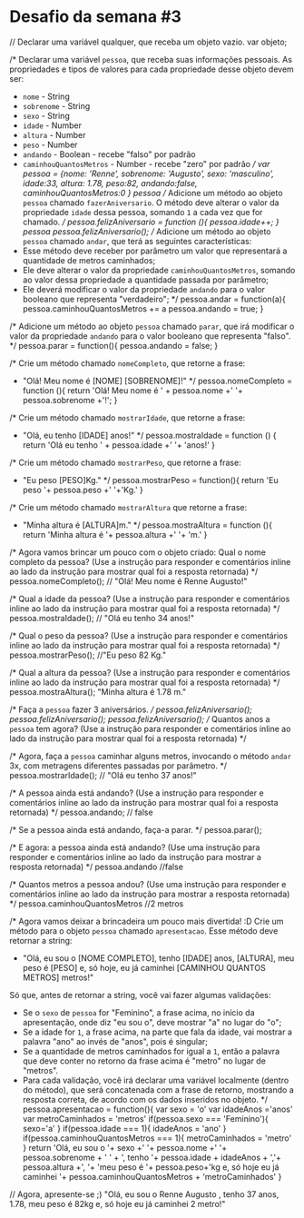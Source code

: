 # Desafio da semana #3

// Declarar uma variável qualquer, que receba um objeto vazio.
var objeto;

/*
Declarar uma variável `pessoa`, que receba suas informações pessoais.
As propriedades e tipos de valores para cada propriedade desse objeto devem ser:
- `nome` - String
- `sobrenome` - String
- `sexo` - String
- `idade` - Number
- `altura` - Number
- `peso` - Number
- `andando` - Boolean - recebe "falso" por padrão
- `caminhouQuantosMetros` - Number - recebe "zero" por padrão
*/
var pessoa = {nome: 'Renne', sobrenome: 'Augusto', sexo: 'masculino', idade:33,
altura: 1.78, peso:82, andando:false, caminhouQuantosMetros:0
}
pessoa
/*
Adicione um método ao objeto `pessoa` chamado `fazerAniversario`. O método deve
alterar o valor da propriedade `idade` dessa pessoa, somando `1` a cada vez que
for chamado.
*/
pessoa.felizAniversario = function (){
    pessoa.idade++;
}
pessoa
pessoa.felizAniversario();
/*
Adicione um método ao objeto `pessoa` chamado `andar`, que terá as seguintes
características:
- Esse método deve receber por parâmetro um valor que representará a quantidade
de metros caminhados;
- Ele deve alterar o valor da propriedade `caminhouQuantosMetros`, somando ao
valor dessa propriedade a quantidade passada por parâmetro;
- Ele deverá modificar o valor da propriedade `andando` para o valor
booleano que representa "verdadeiro";
*/
pessoa.andar = function(a){
     pessoa.caminhouQuantosMetros += a
        pessoa.andando = true;
}

/*
Adicione um método ao objeto `pessoa` chamado `parar`, que irá modificar o valor
da propriedade `andando` para o valor booleano que representa "falso".
*/
pessoa.parar = function(){
    pessoa.andando = false;
}

/*
Crie um método chamado `nomeCompleto`, que retorne a frase:
- "Olá! Meu nome é [NOME] [SOBRENOME]!"
*/
pessoa.nomeCompleto = function (){
    return 'Olá! Meu nome é ' + pessoa.nome +' '+ pessoa.sobrenome +'!';
}

/*
Crie um método chamado `mostrarIdade`, que retorne a frase:
- "Olá, eu tenho [IDADE] anos!"
*/
pessoa.mostraIdade = function () {
    return 'Olá eu tenho ' + pessoa.idade +' '+ 'anos!'
}

/*
Crie um método chamado `mostrarPeso`, que retorne a frase:
- "Eu peso [PESO]Kg."
*/
pessoa.mostrarPeso = function(){
    return 'Eu peso '+ pessoa.peso +' '+'Kg.'
}

/*
Crie um método chamado `mostrarAltura` que retorne a frase:
- "Minha altura é [ALTURA]m."
*/
pessoa.mostraAltura = function (){
    return 'Minha altura é '+ pessoa.altura +' '+ 'm.'
}

/*
Agora vamos brincar um pouco com o objeto criado:
Qual o nome completo da pessoa? (Use a instrução para responder e comentários
inline ao lado da instrução para mostrar qual foi a resposta retornada)
*/
pessoa.nomeCompleto(); // "Olá! Meu nome é Renne Augusto!"

/*
Qual a idade da pessoa? (Use a instrução para responder e comentários
inline ao lado da instrução para mostrar qual foi a resposta retornada)
*/
pessoa.mostraIdade(); // "Olá eu tenho 34 anos!"

/*
Qual o peso da pessoa? (Use a instrução para responder e comentários
inline ao lado da instrução para mostrar qual foi a resposta retornada)
*/
pessoa.mostrarPeso(); //"Eu peso 82 Kg."

/*
Qual a altura da pessoa? (Use a instrução para responder e comentários
inline ao lado da instrução para mostrar qual foi a resposta retornada)
*/
pessoa.mostraAltura(); "Minha altura é 1.78 m."

/*
Faça a `pessoa` fazer 3 aniversários.
*/
pessoa.felizAniversario();
pessoa.felizAniversario();
pessoa.felizAniversario();
/*
Quantos anos a `pessoa` tem agora? (Use a instrução para responder e
comentários inline ao lado da instrução para mostrar qual foi a resposta
retornada)
*/


/*
Agora, faça a `pessoa` caminhar alguns metros, invocando o método `andar` 3x,
com metragens diferentes passadas por parâmetro.
*/
pessoa.mostrarIdade(); // "Olá eu tenho 37 anos!"

/*
A pessoa ainda está andando? (Use a instrução para responder e comentários
inline ao lado da instrução para mostrar qual foi a resposta retornada)
*/
pessoa.andando; // false

/*
Se a pessoa ainda está andando, faça-a parar.
*/
pessoa.parar();

/*
E agora: a pessoa ainda está andando? (Use uma instrução para responder e
comentários inline ao lado da instrução para mostrar a resposta retornada)
*/
pessoa.andando //false

/*
Quantos metros a pessoa andou? (Use uma instrução para responder e comentários
inline ao lado da instrução para mostrar a resposta retornada)
*/
pessoa.caminhouQuantosMetros //2 metros

/*
Agora vamos deixar a brincadeira um pouco mais divertida! :D
Crie um método para o objeto `pessoa` chamado `apresentacao`. Esse método deve
retornar a string:
- "Olá, eu sou o [NOME COMPLETO], tenho [IDADE] anos, [ALTURA], meu peso é [PESO] e, só hoje, eu já caminhei [CAMINHOU QUANTOS METROS] metros!"

Só que, antes de retornar a string, você vai fazer algumas validações:
- Se o `sexo` de `pessoa` for "Feminino", a frase acima, no início da
apresentação, onde diz "eu sou o", deve mostrar "a" no lugar do "o";
- Se a idade for `1`, a frase acima, na parte que fala da idade, vai mostrar a
palavra "ano" ao invés de "anos", pois é singular;
- Se a quantidade de metros caminhados for igual a `1`, então a palavra que
deve conter no retorno da frase acima é "metro" no lugar de "metros".
- Para cada validação, você irá declarar uma variável localmente (dentro do
método), que será concatenada com a frase de retorno, mostrando a resposta
correta, de acordo com os dados inseridos no objeto.
*/
pessoa.apresentacao = function(){
    var sexo = 'o'
    var idadeAnos ='anos'
    var metroCaminhados = 'metros'
    if(pessoa.sexo === 'Feminino'){
        sexo='a'
    }
    if(pessoa.idade === 1){
        idadeAnos = 'ano'
    }
    if(pessoa.caminhouQuantosMetros === 1){
        metroCaminhados = 'metro'
    }
    return 'Olá, eu sou o '+ sexo +' '+ pessoa.nome +' '+ pessoa.sobrenome + ' ' + ', tenho '+ pessoa.idade + idadeAnos + ','+ pessoa.altura +', '+ 'meu peso é '+ pessoa.peso+'kg e, só hoje eu já caminhei '+ pessoa.caminhouQuantosMetros + 'metroCaminhados'
}

// Agora, apresente-se ;)
"Olá, eu sou o Renne Augusto , tenho 37 anos, 1.78, meu peso é 82kg e, só hoje eu já caminhei 2 metro!"
